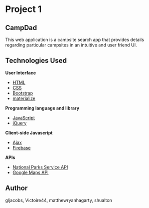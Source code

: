 # Project 1

## CampDad
This web application is a campsite search app that provides details regarding particular campsites in an intuitive and user friend UI.

## Technologies Used

<strong>User Interface</strong>

* [HTML](https://developer.mozilla.org/en-US/docs/Web/HTML)
* [CSS](https://developer.mozilla.org/en-US/docs/Web/CSS)
* [Bootstrap](https://getbootstrap.com/)
* [materialize](https://materializecss.com/)

<strong>Programming language and library</strong>
* [JavaScript](https://developer.mozilla.org/en-US/docs/Web/JavaScript)
* [jQuery](https://jquery.com/)

<strong>Client-side Javascript</strong>

* [Ajax](https://developer.mozilla.org/en-US/docs/Web/Guide/AJAX)
* [Firebase](https://firebase.google.com/)

<strong>APIs</strong>

* [National Parks Service API](https://www.nps.gov/subjects/developer/api-documentation.htm)
* [Google Maps API](https://developers.google.com/maps/documentation/javascript/examples/place-search)

## Author

gljacobs, Victoire44, matthewryanhagarty, shualton

